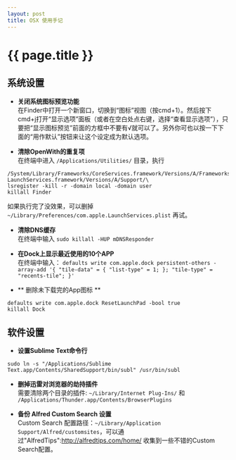 ```yaml
---
layout: post
title: OSX 使用手记
---
```


# {{ page.title }}

## 系统设置

- **关闭系统图标预览功能**  
在Finder中打开一个新窗口，切换到“图标”视图（按cmd+1）。然后按下cmd+j打开“显示选项”面板（或者在空白处点右键，选择“查看显示选项”），只要把“显示图标预览”前面的方框中不要有√就可以了。另外你可也以按一下下面的“用作默认”按钮来让这个设定成为默认选项。

- **清除OpenWith的重复项**  
在终端中进入 `/Applications/Utilities/` 目录，执行
```
/System/Library/Frameworks/CoreServices.framework/Versions/A/Frameworks/\
LaunchServices.framework/Versions/A/Support/\
lsregister -kill -r -domain local -domain user
killall Finder
```
如果执行完了没效果，可以删掉 `~/Library/Preferences/com.apple.LaunchServices.plist` 再试。

- **清除DNS缓存**  
在终端中输入 `sudo killall -HUP mDNSResponder`

- **在Dock上显示最近使用的10个APP**  
在终端中输入：
`defaults write com.apple.dock persistent-others -array-add '{ "tile-data" = { "list-type" = 1; }; "tile-type" = "recents-tile"; }'`

- ** 删除未下载完的App图标 **

```
defaults write com.apple.dock ResetLaunchPad -bool true
killall Dock
```

## 软件设置

- **设置Sublime Text命令行**  
```
sudo ln -s "/Applications/Sublime Text.app/Contents/SharedSupport/bin/subl" /usr/bin/subl
```

- **删掉迅雷对浏览器的劫持插件**  
需要清除两个目录的插件: `~/Library/Internet Plug-Ins/` 和 `/Applications/Thunder.app/Contents/BrowserPlugins`

- **备份 Alfred Custom Search 设置**  
Custom Search 配置路径：`~/Library/Application Support/Alfred/customsites`，可以通过"AlfredTips":http://alfredtips.com/home/ 收集到一些不错的Custom Search配置。


